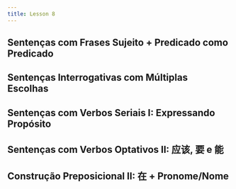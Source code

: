 ```yaml
---
title: Lesson 8
---
```

## Sentenças com Frases Sujeito + Predicado como Predicado
## Sentenças Interrogativas com Múltiplas Escolhas
## Sentenças com Verbos Seriais I: Expressando Propósito
## Sentenças com Verbos Optativos II: 应该, 要 e 能
## Construção Preposicional II: 在 + Pronome/Nome
